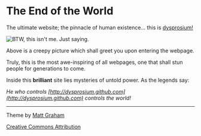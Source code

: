 # The End of the World

The ultimate website; the pinnacle of human existence... this is [dysprosium!](http://dysprosium.github.com)

![BTW, this isn't me. Just saying.](http://dysprosium.github.com/images/P1020911.JPG)

Above is a creepy picture which shall greet you upon entering the webpage.

Truly, this is the most awe-inspiring of all webpages, one that shall stun people for generations to come.

Inside this **brilliant** site lies mysteries of untold power. As the legends say:

*He who controls [http://dysprosium.github.com](http://dysprosium.github.com) controls the world!*

***

Theme by [Matt Graham](http://github.com/mattgraham)

[Creative Commons Attribution](http://creativecommons.org/licenses/by/3.0/)
